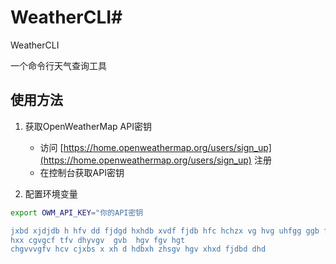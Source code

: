  # WeatherCLI# 
WeatherCLI

一个命令行天气查询工具

## 使用方法

1. 获取OpenWeatherMap API密钥
   - 访问 [https://home.openweathermap.org/users/sign_up](https://home.openweathermap.org/users/sign_up) 注册
   - 在控制台获取API密钥

2. 配置环境变量
```bash
export OWM_API_KEY="你的API密钥

jxbd xjdjdb h hfv dd fjdgd hxhdb xvdf fjdb hfc hchzx vg hvg uhfgg ggb fgvhgvvy vvgf f xhx
hxx cgvgcf tfv dhyvgv  gvb  hgv fgv hgt
chgvvvgfv hcv cjxbs x xh d hdbxh zhsgv hgv xhxd fjdbd dhd